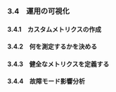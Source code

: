 ### 3.4　運用の可視化
#### 3.4.1　カスタムメトリクスの作成
#### 3.4.2　何を測定するかを決める
#### 3.4.3　健全なメトリクスを定義する
#### 3.4.4　故障モード影響分析
